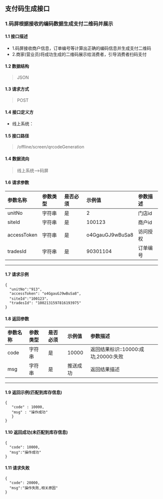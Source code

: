 ## 支付码生成接口
### 1.码屏根据接收的编码数据生成支付二维码并展示
#### 1.1 接口描述
* 1.码屏接收商户信息，订单编号等计算出正确的编码信息并生成支付二维码
* 2.商家(营业员)将成功生成的二维码展示给消费者，引导消费者扫码支付
#### 1.2 数据结构
> JSON
#### 1.3 请求方式
> POST
#### 1.4 接口定义方
* 线上系统：
#### 1.5 接口路径
> /offline/screen/qrcodeGeneration
#### 1.4 数据流向
> 线上系统-->码屏
#### 1.6 请求参数
| 参数名称 | 参数类型 | 是否必须 | 示例值 | 参数描述  |
| :---         |     :---      |     :--- | :--- | :--- |
| unitNo   | 字符串    | 是    | 2    | 门店id |
| siteId   | 字符串    | 是    | 100123    | 商户id |
| accessToken   | 字符串     | 是    | o4GgauGJ9wBuSa8    | 访问授权 |
| tradesId   | 字符串    | 是    |   90301104  | 订单编号 |
--------------------- 
#### 1.7 请求示例
```
{
  "unitNo":"913",
  "accessToken": "o4GgauGJ9wBuSa8",
  "siteId":"100123"，
  "tradesId": "1002131597816193975"
}
```
#### 1.8 返回参数
| 参数名称 | 参数类型 | 是否必须 | 示例值 | 参数描述  |
| :---  |   :-------    |    :---   | :---        | :---        |
| code   | 字符串     | 是            | 10000   |返回结果标识::10000:成功,20000:失败|
| msg   | 字符串     | 是    | 推送成功   |返回结果描述|
--------------------- 
#### 1.9 返回示例(匹配到库存信息)
 ``` 
{
    "code" : 10000,
    "msg" : "操作成功"
    }
}
```
#### 1.10 返回成功(未匹配到库存信息)
```
{
  "code": 10000,
  "msg":"操作成功"
}
```
#### 1.11 请求失败
```
{
  "code": 20000,
  "msg":"操作失败,相关原因"
}
```
